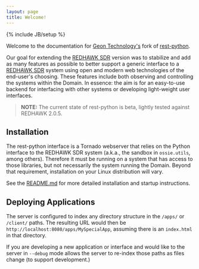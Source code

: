 ```yaml
---
layout: page
title: Welcome!
---
```

{% include JB/setup %}

Welcome to the documentation for [Geon Technology's](http://www.geontech.com) fork of [rest-python](http://github.com/geontech/rest-python).  

Our goal for extending the [REDHAWK SDR](http://github.com/redhawksdr/rest-python) version was to stabilize and add as many features as possible to better support a generic interface to a [REDHAWK SDR](http://www.redhawksdr.org) system using open and modern web technologies of the end-user's choosing.  These features include both observing and controlling the systems within the Domain.  In essence: the aim is for an easy-to-use backend for interfacing with other systems or developing light-weight user interfaces.

>**NOTE:** The current state of rest-python is beta, lightly tested against REDHAWK 2.0.5.

## Installation

The rest-python interface is a Tornado webserver that relies on the Python interface to the REDHAWK SDR system (a.k.a., the sandbox in `ossie.utils`, among others).  Therefore it must be running on a system that has access to those libraries, but not necessarily the system running the Domain.  Beyond that requirement, installation on your Linux distribution will vary.  

See the [README.md](https://github.com/Geontech/rest-python/blob/master/README.md) for more detailed installation and startup instructions.

## Deploying Applications

The server is configured to index any directory structure in the `/apps/` or `/client/` paths.  The resulting URL would then be `http://localhost:8080/apps/MySpecialApp`, assuming there is an `index.html` in that directory.  

If you are developing a new application or interface and would like to  the server in `--debug` mode allows the server to re-index those paths as files change (to support development.)
